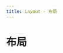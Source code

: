 ```yaml
---
title: Layout - 布局
---
```

# 布局

<ClientOnly><layout-demo-1></layout-demo-1></ClientOnly>
<ClientOnly><layout-demo-2></layout-demo-2></ClientOnly>
<ClientOnly><layout-demo-3></layout-demo-3></ClientOnly>